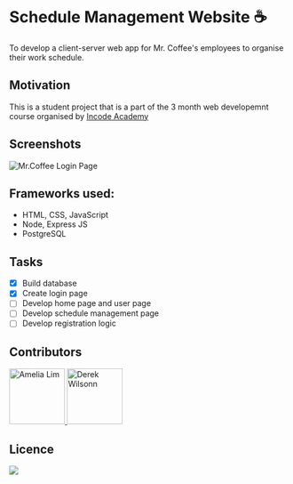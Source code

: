 #  Schedule Management Website :coffee:	

To develop a client-server web app for Mr. Coffee's employees to organise their work schedule. 

## Motivation 
This is a student project that is a part of the 3 month web developemnt course organised by [Incode Academy](https://www.inco.org.au/incode)

## Screenshots
![Mr.Coffee Login Page](/images/https://github.com/delboywilson/project4/blob/0b9636e39dd37bea4491bf57604283ce4b41b116/public/Assets/login-page.png)

## Frameworks used:

- HTML, CSS, JavaScript
- Node, Express JS 
- PostgreSQL

## Tasks 

- [x] Build database
- [x] Create login page
- [ ] Develop home page and user page
- [ ] Develop schedule management page
- [ ] Develop registration logic

## Contributors 
<a href="https://github.com/AmeliaLim">
  <img src="https://github.com/AmeliaLim.png" alt="Amelia Lim" width="100"/>
</a>

<a href="https://github.com/delboywilson/">
  <img src="https://github.com/delboywilson/.png" alt="Derek Wilsonn" width="100"/>
</a>

## Licence 
![](/images/https://img.shields.io/badge/cocoapods/l/:spec)
